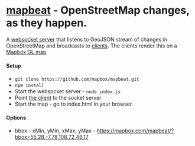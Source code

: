 # [mapbeat](https://mapbox.com/mapbeat) - OpenStreetMap changes, as they happen.

A [websocket server](https://github.com/mapbox/mapbeat/blob/mb-pages/index.js) that listens to GeoJSON stream of changes in OpenStreetMap and broadcasts to [clients](https://github.com/mapbox/mapbeat/blob/mb-pages/map.js). The clients render this on a [Mapbox GL map](https://github.com/mapbox/mapbeat/blob/mb-pages/index.html).

#### Setup

* `git clone https://github.com/mapbox/mapbeat.git`
* `npm install`
* Start the websocket server - `node index.js`
* Point [the client](https://github.com/mapbox/mapbeat/blob/mb-pages/map.js#L1) to the socket server
* Start the map - go to index.html in your browser.


#### Options

* bbox - xMin, yMin, xMax, yMax - https://mapbox.com/mapbeat/?bbox=55.28,-7.78,108.72,46.17